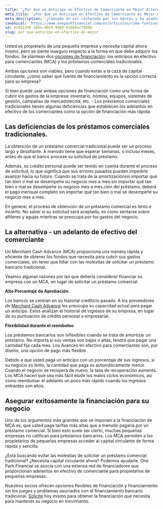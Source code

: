 ```yaml
---
title: '¿Por Qué un Anticipo en Efectivo de Comerciante es Mejor Alternativa que un Préstamo Bancario?'
meta_title: '¿Por Qué un Anticipo en Efectivo de Comerciante es Mejor Alternativa que un Préstamo Bancario?'
meta_description: '¿Cansado de ser rechazado por los bancos y ha acudido capital a prestamistas alternativos para conseguir capital para su negocio? Esto es lo que usted necesita saber antes de firmar un contrato.'
canonical: 'https://www.oneparkfinancial.com/es/articulos/como-funciona-la-consolidad-de-deudas'
id: ac691346-10da-40c9-9d80-41669ecf5b9b
slug: por-que-anticipo-en-efectivo-es-mejor
---
```

Usted es propietario de una pequeña empresa y necesita capital ahora mismo, pero se siente inseguro respecto a la forma en que debe adquirir los fondos. Se plantean dos [opciones de financiación](https://www.oneparkfinancial.com/es/articulos/alternativas-de-prestamos-para-pequenas-empresas): los anticipos en efectivo para comerciantes (MCA) y los préstamos comerciales tradicionales. 

Ambas opciones son viables, pero cuando estás a la caza de capital circulante, ¿cómo saber qué fuente de financiamiento es la opción correcta para su empresa? 

Si bien puede usar ambas opciones de financiación como una forma de cubrir los gastos de la empresa: inventario, nómina, equipos, sistemas de gestión, campañas de mercadotecnia, etc. - Los préstamos comerciales tradicionales tienen algunas deficiencias que establecen los adelantos en efectivo de los comerciantes como la opción de financiación más rápida. 

## Las deficiencias de los préstamos comerciales tradicionales.

La obtención de un préstamo comercial tradicional puede ser un proceso largo y desafiante. A menudo tiene que esperar semanas, o incluso meses, antes de que el banco procese su solicitud de préstamo.

Además, su crédito personal puede ser tenido en cuenta durante el proceso de solicitud, lo que significa que sus errores pasados pueden impedirle avanzar hacia su futuro. Cuando se trata de la amortizaciónsin importar qué tan bien o mal se desempeñe su negocio mes a mes.sin importar qué tan bien o mal se desempeñe su negocio mes a mes.ción del préstamo, deberá el pago mensual completo sin importar qué tan bien o mal se desempeñe su negocio mes a mes.  

En general, el proceso de obtención de un préstamo comercial es lento e incierto. No saber si su solicitud será aceptada, es como sentarse sobre alfileres y agujas mientras se preocupa por los gastos del negocio. 

## La alternativa - un adelanto de efectivo del comerciante

Un Merchant Cash Advance (MCA) proporciona una manera rápida y eficiente de obtener los fondos que necesita para cubrir sus gastos comerciales, sin tener que lidiar con las molestias de solicitar un préstamo bancario tradicional. 

Veamos algunas razones por las que debería considerar financiar su empresa con un MCA, en lugar de solicitar un préstamo comercial.  

**Alto Porcentaje de Aprobación**

Los bancos se centran en su historial crediticio pasado. A los proveedores de [Merchant Cash Advance](https://www.oneparkfinancial.com/es/preaprob) les preocupa su capacidad actual para pagar un anticipo. Estos analizan el historial de ingresos de su empresa, en lugar de su puntuación de crédito personal o empresarial.


**Flexibilidad durante el reembolso**

Los préstamos bancarios son inflexibles cuando se trata de amortizar un préstamo. No importa si sus ventas son bajas o altas, tendrá que pagar una cantidad fija cada mes. Los Avances en efectivo para comerciantes son, por diseño, una opción de pago más flexible. 
 
Debido a que usted paga un anticipo con un porcentaje de sus ingresos, si su negocio es lento, la cantidad que paga es automáticamente menor. Cuando el negocio se recupera de nuevo, la tasa de recuperación aumenta. Los MCA hacen que sea más fácil eludir los malos ciclos económicos, así como reembolsar el adelanto un poco más rápido cuando los ingresos entrantes son altos.  

## Asegurar exitosamente la financiación para su negocio

Uno de los argumentos más grandes que se imponen a la financiación de MCA es, que usted paga tarifas más altas que a menudo pagaría por un préstamo comercial. Si bien esto suele ser cierto, muchas pequeñas empresas no califican para préstamos bancarios. Los MCA permiten a los propietarios de pequeñas empresas acceder al capital circulante de forma rápida y sencilla.

¿Está buscando evitar las molestias de solicitar un préstamo comercial tradicional? ¿Necesita capital circulante ahora? Podemos ayudarle. One Park Financial se asocia con una extensa red de financiadores que proporcionan adelantos en efectivo de comerciante para propietarios de pequeñas empresas. 

Nuestros socios ofrecen opciones flexibles de financiación y financiamiento sin los juegos y problemas asociados con el financiamiento bancario tradicional. [Solicite](https://www.oneparkfinancial.com/es/) hoy mismo para obtener la financiación que necesita para mantener su negocio en movimiento.